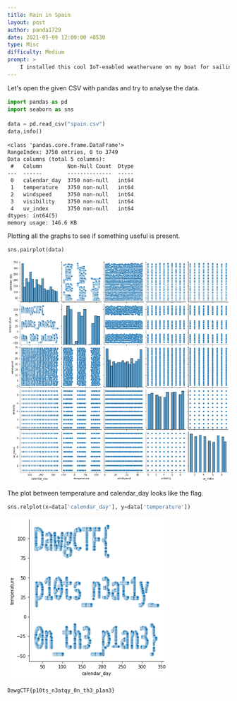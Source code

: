 ```yaml
---
title: Rain in Spain
layout: post
author: panda1729
date: 2021-05-09 12:00:00 +0530
type: Misc
difficulty: Medium
prompt: >
    I installed this cool IoT-enabled weathervane on my boat for sailing around Málaga, but the sensors seem to be giving erratic readings...
---
```


Let's open the given CSV with pandas and try to analyse the data.

```python
import pandas as pd
import seaborn as sns

data = pd.read_csv("spain.csv")
data.info()
```

```
<class 'pandas.core.frame.DataFrame'>
RangeIndex: 3750 entries, 0 to 3749
Data columns (total 5 columns):
 #   Column        Non-Null Count  Dtype
---  ------        --------------  -----
 0   calendar_day  3750 non-null   int64
 1   temperature   3750 non-null   int64
 2   windspeed     3750 non-null   int64
 3   visibility    3750 non-null   int64
 4   uv_index      3750 non-null   int64
dtypes: int64(5)
memory usage: 146.6 KB
```

Plotting all the graphs to see if something useful is present.
```python
sns.pairplot(data)
```
![](pairplot.png)

The plot between temperature and calendar_day looks like the flag.

```python
sns.relplot(x=data['calendar_day'], y=data['temperature'])
```

![](spainflag.png)

`DawgCTF{p10ts_n3atqy_0n_th3_p1an3}`

